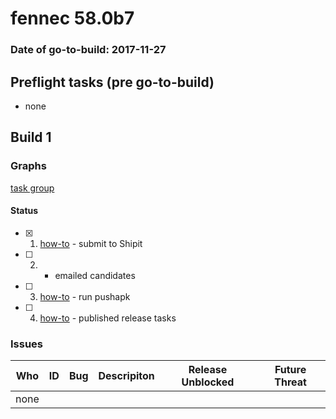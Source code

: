# fennec 58.0b7

### Date of go-to-build: 2017-11-27

## Preflight tasks (pre go-to-build)
- none

## Build 1  

### Graphs
[task group](https://tools.taskcluster.net/push-inspector/#/bCjqQYoZQPW2B_ere53kTg)


#### Status
- [x] 1.  [how-to](https://wiki.mozilla.org/Release:Release_Automation_on_Mercurial:Starting_a_Release#Submit_to_Ship_It)  - submit to Shipit
- [ ] 2.  - emailed candidates
- [ ] 3.  [how-to](https://github.com/mozilla/releasewarrior/blob/master/how-tos/fennec-temp-relpro.md#run-pushapk-manually)  - run pushapk
- [ ] 4.  [how-to](https://wiki.mozilla.org/Release:Release_Automation_on_Mercurial:Updates_through_Shipping#Post-release_tasks)  - published release tasks

### Issues
| Who                 | ID               | Bug                                                                 | Descripiton                | Release Unblocked       | Future Threat                |
| ------------------- | ---------------- | ------------------------------------------------------------------- | -------------------------- | ----------------------- | ---------------------------- |
| none | | | | | |

